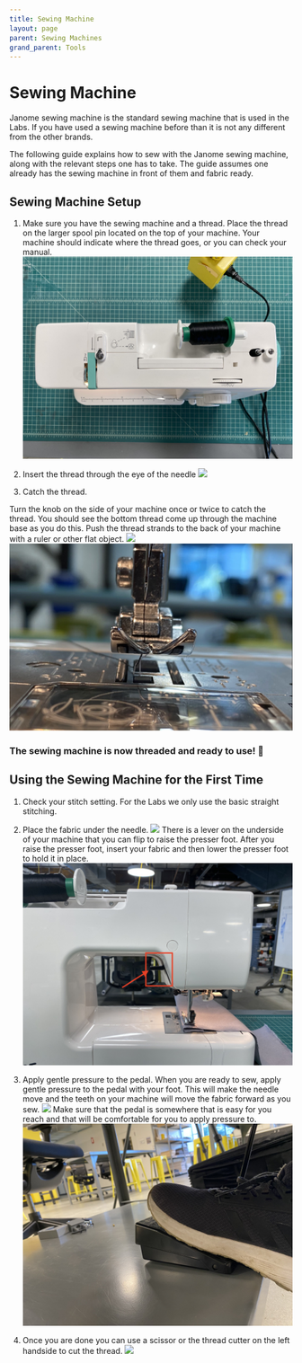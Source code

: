 ```yaml
---
title: Sewing Machine
layout: page
parent: Sewing Machines
grand_parent: Tools
---
```


# Sewing Machine

Janome sewing machine is the standard sewing machine that is used in the Labs. If you have used a sewing machine before than it is not any different from the other brands.

The following guide explains how to sew with the Janome sewing machine, along with the relevant steps one has to take. The guide assumes one already has the sewing machine in front of them and fabric ready.

## Sewing Machine Setup

1. Make sure you have the sewing machine and a thread. Place the thread on the larger spool pin located on the top of your machine. Your machine should indicate where the thread goes, or you can check your manual.
   ![](/assets/images/sewing_machine/top_view.jpg)

2. Insert the thread through the eye of the needle
   ![](/assets/images/sewing_machine/insert_thread.gif)
3. Catch the thread.

Turn the knob on the side of your machine once or twice to catch the thread. You should see the bottom thread come up through the machine base as you do this. Push the thread strands to the back of your machine with a ruler or other flat object.
![](/assets/images/sewing_machine/catch_thread.gif)
![](/assets/images/sewing_machine/thread_loop1.jpg)

### The sewing machine is now threaded and ready to use! 🎉

## Using the Sewing Machine for the First Time

1. Check your stitch setting. For the Labs we only use the basic straight stitching.

2. Place the fabric under the needle.
   ![](/assets/images/sewing_machine/place_fabric.gif)
   There is a lever on the underside of your machine that you can flip to raise the presser foot. After you raise the presser foot, insert your fabric and then lower the presser foot to hold it in place.
   ![](/assets/images/sewing_machine/lever_stepper.jpg)
3. Apply gentle pressure to the pedal. When you are ready to sew, apply gentle pressure to the pedal with your foot. This will make the needle move and the teeth on your machine will move the fabric forward as you sew.
   ![](/assets/images/sewing_machine/start_sewing.gif)
   Make sure that the pedal is somewhere that is easy for you reach and that will be comfortable for you to apply pressure to.
   ![](/assets/images/sewing_machine/foot_stepper.jpg)

4. Once you are done you can use a scissor or the thread cutter on the left handside to cut the thread.
   ![](/assets/images/sewing_machine/done_sewing.gif)
